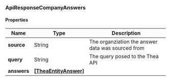 
[//]: # (CLASS:ApiResponseCompanyAnswers)

[//]: # (KIND:object)

### ApiResponseCompanyAnswers

#### Properties

[//]: # (START_DEFINITION)

Name | Type | Description
------------ | ------------- | -------------
**source** | String | The organziation the answer data was sourced from &nbsp;
**query** | String | The query posed to the Thea API &nbsp;
**answers** | [**[TheaEntityAnswer]**](TheaEntityAnswer.md) |  &nbsp;

[//]: # (END_DEFINITION)


[//]: # (CONTAINED_CLASS:TheaEntityAnswer)





